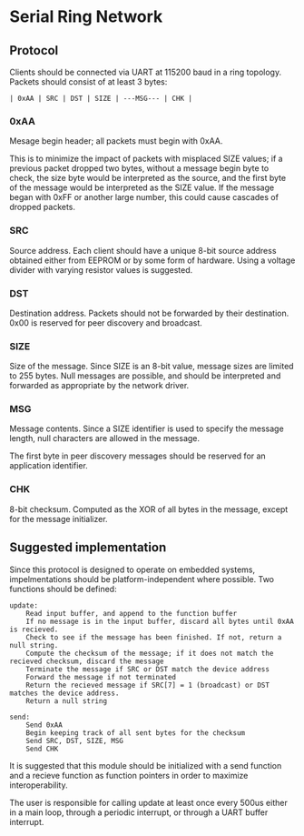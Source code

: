 # Serial Ring Network

## Protocol
Clients should be connected via UART at 115200 baud in a ring topology. Packets should consist of at least 3 bytes:
```
| 0xAA | SRC | DST | SIZE | ---MSG--- | CHK |
```
### 0xAA
Mesage begin header; all packets must begin with 0xAA.

This is to minimize the impact of packets with misplaced SIZE values; if a previous packet dropped two bytes, without a message begin byte to check, the size byte would be interpreted as the source, and the first byte of the message would be interpreted as the SIZE value. If the message began with 0xFF or another large number, this could cause cascades of dropped packets.

### SRC
Source address. Each client should have a unique 8-bit source address obtained either from EEPROM or by some form of hardware. Using a voltage divider with varying resistor values is suggested.

### DST
Destination address. Packets should not be forwarded by their destination. 0x00 is reserved for peer discovery and broadcast.

### SIZE
Size of the message. Since SIZE is an 8-bit value, message sizes are limited to 255 bytes. Null messages are possible, and should be interpreted and forwarded as appropriate by the network driver.

### MSG
Message contents. Since a SIZE identifier is used to specify the message length, null characters are allowed in the message.

The first byte in peer discovery messages should be reserved for an application identifier.

### CHK
8-bit checksum. Computed as the XOR of all bytes in the message, except for the message initializer.

## Suggested implementation

Since this protocol is designed to operate on embedded systems, impelmentations should be platform-independent where possible. Two functions should be defined:

```
update:
	Read input buffer, and append to the function buffer
	If no message is in the input buffer, discard all bytes until 0xAA is recieved.
	Check to see if the message has been finished. If not, return a null string.
	Compute the checksum of the message; if it does not match the recieved checksum, discard the message
	Terminate the message if SRC or DST match the device address
	Forward the message if not terminated
	Return the recieved message if SRC[7] = 1 (broadcast) or DST matches the device address.
	Return a null string

send:
	Send 0xAA
	Begin keeping track of all sent bytes for the checksum
	Send SRC, DST, SIZE, MSG
	Send CHK
```

It is suggested that this module should be initialized with a send function and a recieve function as function pointers in order to maximize interoperability.

The user is responsible for calling update at least once every 500us either in a main loop, through a periodic interrupt, or through a UART buffer interrupt.

